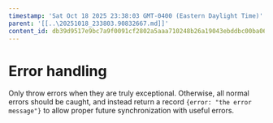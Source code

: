 ```yaml
---
timestamp: 'Sat Oct 18 2025 23:38:03 GMT-0400 (Eastern Daylight Time)'
parent: '[[..\20251018_233803.90832667.md]]'
content_id: db39d9517e9bc7a9f0091cf2802a5aaa710248b26a19043ebddbc00ba067bc70
---
```


# Error handling

Only throw errors when they are truly exceptional. Otherwise, all normal errors should be caught, and instead return a record `{error: "the error message"}` to allow proper future synchronization with useful errors.
